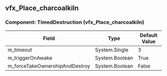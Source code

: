 ## vfx_Place_charcoalkiln

### Component: TimedDestruction (vfx_Place_charcoalkiln)

|Field|Type|Default Value|
|---|---|---|
|m_timeout|System.Single|3|
|m_triggerOnAwake|System.Boolean|True|
|m_forceTakeOwnershipAndDestroy|System.Boolean|False|

